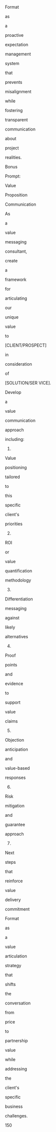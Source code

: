 Format
 
as
 
a
 
proactive
 
expectation
 
management
 
system
 
that
 
prevents
 
misalignment
 
while
 
fostering
 
transparent
 
communication
 
about
 
project
 
realities.
 
Bonus
 
Prompt:
 
Value
 
Proposition
 
Communication
 
As
 
a
 
value
 
messaging
 
consultant,
 
create
 
a
 
framework
 
for
 
articulating
 
our
 
unique
 
value
 
to
 
[CLIENT/PROSPECT]
 
in
 
consideration
 
of
 
[SOLUTION/SER VICE].
 
 
Develop
 
a
 
value
 
communication
 
approach
 
including:
 
1)
 
Value
 
positioning
 
tailored
 
to
 
this
 
specific
 
client's
 
priorities
 
2)
 
ROI
 
or
 
value
 
quantification
 
methodology
 
3)
 
Differentiation
 
messaging
 
against
 
likely
 
alternatives
 
4)
 
Proof
 
points
 
and
 
evidence
 
to
 
support
 
value
 
claims
 
5)
 
Objection
 
anticipation
 
and
 
value-based
 
responses
 
6)
 
Risk
 
mitigation
 
and
 
guarantee
 
approach
 
7)
 
Next
 
steps
 
that
 
reinforce
 
value
 
delivery
 
commitment
 
 
Format
 
as
 
a
 
value
 
articulation
 
strategy
 
that
 
shifts
 
the
 
conversation
 
from
 
price
 
to
 
partnership
 
value
 
while
 
addressing
 
the
 
client's
 
specific
 
business
 
challenges.
 
 
 
150
 
 